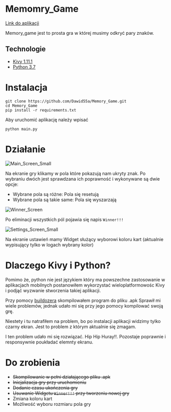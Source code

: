 # Memomry_Game
[Link do aplikacji](https://files.catbox.moe/8d6pk1.apk)

Memory_game jest to prosta gra w której musimy odkryć pary znaków.

## Technologie
* [Kivy 1.11.1](https://kivy.org/#download)
* [Python 3.7](https://www.python.org/) 

# Instalacja
```
git clone https://github.com/Dawid55a/Memory_Game.git
cd Memory_Game
pip install -r requirements.txt
```
Aby uruchomić aplikację należy wpisać
```
python main.py
```

# Działanie
 ![Main_Screen_Small](https://user-images.githubusercontent.com/21986555/76655833-862b1600-656e-11ea-87ca-961b07c42283.png) 

Na ekranie gry klikamy w pola które pokazują nam ukryty znak. Po wybraniu dwóch jest sprawdzana ich poprawność i wykonywane są dwie opcje:
- Wybrane pola są różne: Pola się resetują
- Wybrane pola są takie same: Pola się wyszarzają

![Winner_Screen](https://user-images.githubusercontent.com/21986555/76657089-516c8e00-6571-11ea-8a82-f282ed5a9ccf.png)

Po eliminacji wszystkich pól pojawia się napis `Winner!!!`

![Settings_Screen_Small](https://user-images.githubusercontent.com/21986555/76655829-85927f80-656e-11ea-9d7b-66ee34dac68a.png)

Na ekranie ustawień mamy Widget służący wyborowi koloru kart (aktualnie wypisujący tylko w logach wybrany kolor)

# Dlaczego Kivy i Python?
Pomimo że, python nie jest językiem który ma powszechne zastosowanie w aplikacjach mobilnych postanowiłem wykorzystać wieloplatformowośc Kivy i podjąć wyzwanie stworzenia takiej aplikacji.

Przy pomocy [buildozera](github.com/kivy/buildozer) skompilowałem program do pliku .apk
Sprawił mi wiele problemów, jednak udało mi się przy jego pomocy kompilować swoją grę.

Niestety i tu natrafiłem na problem, bo po instalacji aplikacji widzimy tylko czarny ekran. 
Jest to problem z którym aktualnie się zmagam.

I ten problem udało mi się rozwiązać. Hip Hip Huray!!. Pozostaje poprawnie i responsywnie poukładać elemnty ekranu.

# Do zrobienia
- ~~Skompilowanie w pełni działającego pliku .apk~~
- ~~Inicjalizacja gry przy uruchomieniu~~
- ~~Dodanie czasu ukończenia gry~~
- ~~Usuwanie Widgetu `Winner!!!` przy tworzeniu nowej gry~~
- Zmiana koloru kart
- Możliwość wyboru rozmiaru pola gry
